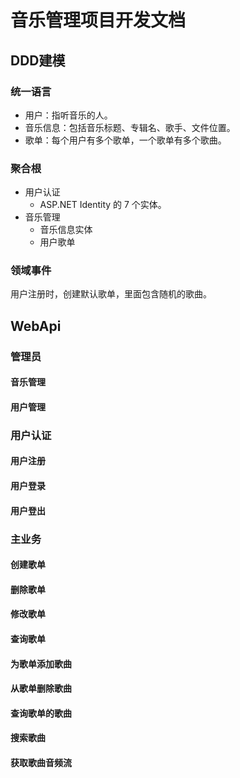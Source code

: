 # 音乐管理项目开发文档

## DDD建模
### 统一语言
* 用户：指听音乐的人。
* 音乐信息：包括音乐标题、专辑名、歌手、文件位置。
* 歌单：每个用户有多个歌单，一个歌单有多个歌曲。

### 聚合根
* 用户认证
    * ASP.NET Identity 的 7 个实体。
* 音乐管理
    * 音乐信息实体
    * 用户歌单

### 领域事件
用户注册时，创建默认歌单，里面包含随机的歌曲。

## WebApi
### 管理员
#### 音乐管理

#### 用户管理

### 用户认证
#### 用户注册

#### 用户登录

#### 用户登出

### 主业务
#### 创建歌单

#### 删除歌单

#### 修改歌单

#### 查询歌单

#### 为歌单添加歌曲

#### 从歌单删除歌曲

#### 查询歌单的歌曲

#### 搜索歌曲

#### 获取歌曲音频流
